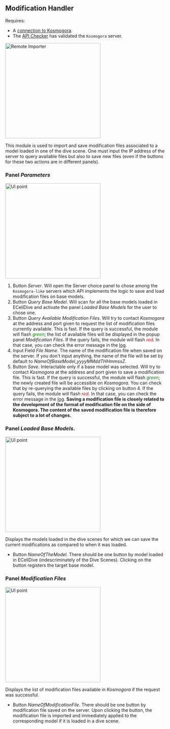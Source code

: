 ## Modification Handler
Requires:
- A [connection to Kosmogora](../Network/connecting_to_Kosmogora.md).
- The [API Checker](./api_checker.md) has validated the `Kosmogora` server.

<img src="../../../resources/images/modules/modif_handler.jpg" alt="Remote Importer" style="height: 300px;"/>

This module is used to import and save modification files associated to a model loaded in one of the dive scene. One must input the IP address of the server to query available files but also to save new files (even if the buttons for these two actions are in different panels).

### Panel *Parameters*
<img src="../../../resources/images/modules/1x/modif_handler_panel.png" alt="UI point" style="height: 300px;"/>

1. Button *Server*. Will open the Server choice panel to chose among the `Kosmogora-like` servers which API implements the logic to save and load modification files on base models. 
2. Button *Query Base Model*. Will scan for all the base models loaded in ECellDive and activate the panel *Loaded Base Models* for the user to chose one.
3. Button *Query Available Modification Files*. Will try to contact *Kosmogora* at the address and port given to request the list of modification files currently available. This is fast. If the query is successful, the module will flash <span style="color:green">*green*</span>; the list of available files will be displayed in the popup panel *Modification Files*. If the query fails, the module will flash <span style="color:red">*red*</span>. In that case, you can check the error message in the [log](/articles/UserManual/UIMenus/log_menu.html).
4. Input Field *File Name*. The name of the modification file when saved on the server. If you don't input anything, the name of the file will be set by default to *NameOfBaseModel_yyyyMMddTHHmmssZ*. 
5. Button *Save*. Interactable only if a base model was selected.  Will try to contact *Kosmogora* at the address and port given to save a modification file. This is fast. If the query is successful, the module will flash <span style="color:green">*green*</span>; the newly created file will be accessible on *Kosmogora*. You can check that by re-querying the available files by clicking on button 4. If the query fails, the module will flash <span style="color:red">*red*</span>. In that case, you can check the error message in the [log](/articles/UserManual/UIMenus/log_menu.html). **Saving a modification file is closely related to the development of the format of modification file on the side of Kosmogora. The content of the saved modification file is therefore subject to a lot of changes.**

### Panel *Loaded Base Models*.

<img src="../../../resources/images/modules/modif_handler_loadedmodel.jpg" alt="UI point" style="height: 300px;"/>

Displays the models loaded in the dive scenes for which we can save the current modifications as compared to when it was loaded.
- Button *NameOfTheModel*. There should be one button by model loaded in ECellDive (indescriminately of the Dive Scenes). Clicking on the button registers the target base model.

### Panel *Modification Files*

<img src="../../../resources/images/modules/modif_handler_modfile.jpg" alt="UI point" style="height: 300px;"/>

Displays the list of modification files available in *Kosmogora* if the request was successful.
- Button *NameOfModificationFile*. There should be one button by modification file saved on the server. Upon clicking the button, the modification file is imported and immediately applied to the corresponding model if it is loaded in a dive scene.
